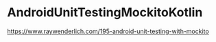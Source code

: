 # AndroidUnitTestingMockitoKotlin
https://www.raywenderlich.com/195-android-unit-testing-with-mockito
